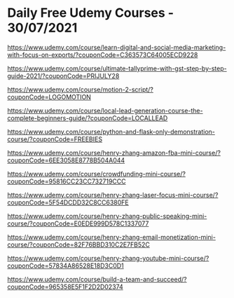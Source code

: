 # Daily Free Udemy Courses - 30/07/2021

https://www.udemy.com/course/learn-digital-and-social-media-marketing-with-focus-on-exports/?couponCode=C363573C64005ECD9228
https://www.udemy.com/course/ultimate-tallyprime-with-gst-step-by-step-guide-2021/?couponCode=PRIJULY28
https://www.udemy.com/course/motion-2-script/?couponCode=LOGOMOTION
https://www.udemy.com/course/local-lead-generation-course-the-complete-beginners-guide/?couponCode=LOCALLEAD
https://www.udemy.com/course/python-and-flask-only-demonstration-course/?couponCode=FREEBIES
https://www.udemy.com/course/henry-zhang-amazon-fba-mini-course/?couponCode=6EE3058E8778B504A044
https://www.udemy.com/course/crowdfunding-mini-course/?couponCode=95816CC23CC732719CCC
https://www.udemy.com/course/henry-zhang-laser-focus-mini-course/?couponCode=5F54DCDD32C8CC6380FE
https://www.udemy.com/course/henry-zhang-public-speaking-mini-course/?couponCode=E0EDE999D578C1337077
https://www.udemy.com/course/henry-zhang-email-monetization-mini-course/?couponCode=82F76BBD310C2E7FB52C
https://www.udemy.com/course/henry-zhang-youtube-mini-course/?couponCode=57834A86528E18D3C0D1
https://www.udemy.com/course/build-a-team-and-succeed/?couponCode=965358E5F1F2D2D02374

